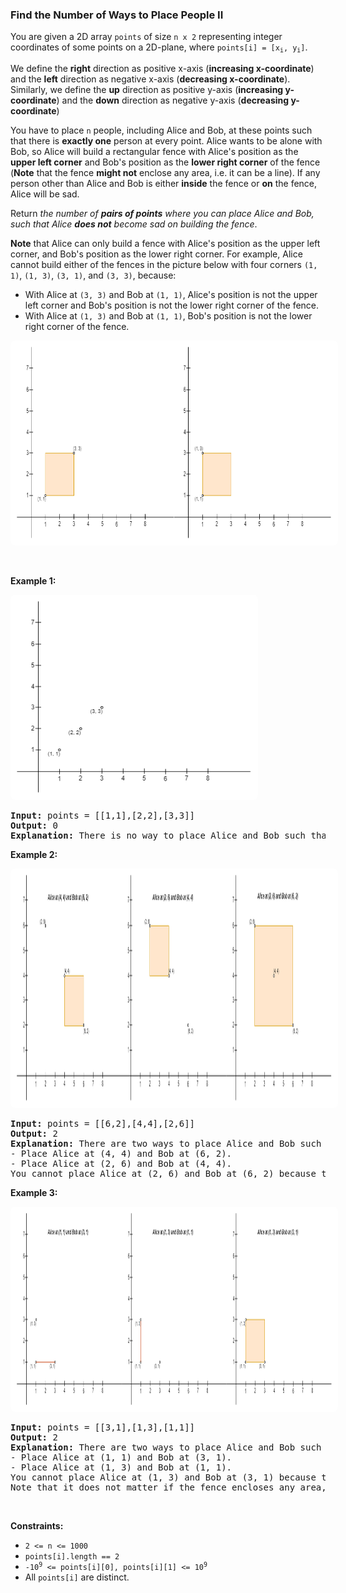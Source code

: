 
<h3>Find the Number of Ways to Place People II</h3>
<div><p>You are given a 2D array <code>points</code> of size <code>n x 2</code> representing integer coordinates of some points on a 2D-plane, where <code>points[i] = [x<sub>i</sub>, y<sub>i</sub>]</code>.</p>
<p>We define the <strong>right</strong> direction as positive x-axis (<strong>increasing x-coordinate</strong>) and the <strong>left</strong> direction as negative x-axis (<strong>decreasing x-coordinate</strong>). Similarly, we define the <strong>up</strong> direction as positive y-axis (<strong>increasing y-coordinate</strong>) and the <strong>down</strong> direction as negative y-axis (<strong>decreasing y-coordinate</strong>)</p>
<p>You have to place <code>n</code> people, including Alice and Bob, at these points such that there is <strong>exactly one</strong> person at every point. Alice wants to be alone with Bob, so Alice will build a rectangular fence with Alice's position as the <strong>upper left corner</strong> and Bob's position as the <strong>lower right corner</strong> of the fence (<strong>Note</strong> that the fence <strong>might not</strong> enclose any area, i.e. it can be a line). If any person other than Alice and Bob is either <strong>inside</strong> the fence or <strong>on</strong> the fence, Alice will be sad.</p>
<p>Return <em>the number of <strong>pairs of points</strong> where you can place Alice and Bob, such that Alice <strong>does not</strong> become sad on building the fence</em>.</p>
<p><strong>Note</strong> that Alice can only build a fence with Alice's position as the upper left corner, and Bob's position as the lower right corner. For example, Alice cannot build either of the fences in the picture below with four corners <code>(1, 1)</code>, <code>(1, 3)</code>, <code>(3, 1)</code>, and <code>(3, 3)</code>, because:</p>
<ul>
<li>With Alice at <code>(3, 3)</code> and Bob at <code>(1, 1)</code>, Alice's position is not the upper left corner and Bob's position is not the lower right corner of the fence.</li>
<li>With Alice at <code>(1, 3)</code> and Bob at <code>(1, 1)</code>, Bob's position is not the lower right corner of the fence.</li>
</ul>
<img alt="" src="assets/ede51bfcde2a428ea3d31fce903a79ce.png" style="width: 750px; height: 308px; padding: 10px; background: rgb(255, 255, 255); border-radius: 0.5rem;"/>
<p> </p>
<p><strong>Example 1:</strong></p>
<img alt="" src="assets/ebfde5b7728c4264b58f17b11d5d0af7.png" style="width: 376px; height: 308px; padding: 10px; background: rgb(255, 255, 255); border-radius: 0.5rem;"/>
<pre><strong>Input:</strong> points = [[1,1],[2,2],[3,3]]
<strong>Output:</strong> 0
<strong>Explanation:</strong> There is no way to place Alice and Bob such that Alice can build a fence with Alice's position as the upper left corner and Bob's position as the lower right corner. Hence we return 0. 
</pre>
<p><strong>Example 2:</strong></p>
<img alt="" src="assets/09104e2f27e1421d9a600001f4d1e398.png" style="width: 1321px; height: 363px; padding: 10px; background: rgb(255, 255, 255); border-radius: 0.5rem;"/>
<pre><strong>Input:</strong> points = [[6,2],[4,4],[2,6]]
<strong>Output:</strong> 2
<strong>Explanation:</strong> There are two ways to place Alice and Bob such that Alice will not be sad:
- Place Alice at (4, 4) and Bob at (6, 2).
- Place Alice at (2, 6) and Bob at (4, 4).
You cannot place Alice at (2, 6) and Bob at (6, 2) because the person at (4, 4) will be inside the fence.
</pre>
<p><strong>Example 3:</strong></p>
<img alt="" src="assets/6f1301e9fe1249e9abd1f4831691b45a.png" style="width: 1123px; height: 308px; padding: 10px; background: rgb(255, 255, 255); border-radius: 0.5rem;"/>
<pre><strong>Input:</strong> points = [[3,1],[1,3],[1,1]]
<strong>Output:</strong> 2
<strong>Explanation:</strong> There are two ways to place Alice and Bob such that Alice will not be sad:
- Place Alice at (1, 1) and Bob at (3, 1).
- Place Alice at (1, 3) and Bob at (1, 1).
You cannot place Alice at (1, 3) and Bob at (3, 1) because the person at (1, 1) will be on the fence.
Note that it does not matter if the fence encloses any area, the first and second fences in the image are valid.
</pre>
<p> </p>
<p><strong>Constraints:</strong></p>
<ul>
<li><code>2 &lt;= n &lt;= 1000</code></li>
<li><code>points[i].length == 2</code></li>
<li><code>-10<sup>9</sup> &lt;= points[i][0], points[i][1] &lt;= 10<sup>9</sup></code></li>
<li>All <code>points[i]</code> are distinct.</li>
</ul>
</div>
